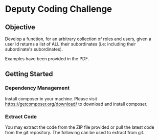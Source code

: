 # Deputy Coding Challenge

## Objective 

Develop a function, for an arbitrary collection of roles and users, given a user Id returns a list of ALL their subordinates (i.e: including their
subordinate's subordinates).

Examples have been provided in the PDF. 

## Getting Started

### Dependency Management

Install composer in your machine. 
Please visit https://getcomposer.org/download/ to download and install composer.


### Extract Code

You may extract the code from the ZIP file provided or pull the latest code from the git repository.
The following can be used to extract from git. 
